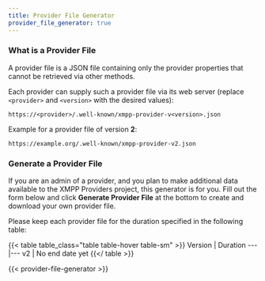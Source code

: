 ```yaml
---
title: Provider File Generator
provider_file_generator: true
---
```


### What is a Provider File

A provider file is a JSON file containing only the provider properties that cannot be retrieved via other methods.

Each provider can supply such a provider file via its web server (replace `<provider>` and `<version>` with the desired values):

```url
https://<provider>/.well-known/xmpp-provider-v<version>.json
```

Example for a provider file of version **2**:

```url
https://example.org/.well-known/xmpp-provider-v2.json
```

### Generate a Provider File

If you are an admin of a provider, and you plan to make additional data available to the XMPP Providers project, this generator is for you.
Fill out the form below and click **Generate Provider File** at the bottom to create and download your own provider file.

Please keep each provider file for the duration specified in the following table:

{{< table table_class="table table-hover table-sm" >}}
Version | Duration
---|---
v2 | No end date yet
{{</ table >}}

{{< provider-file-generator >}}
